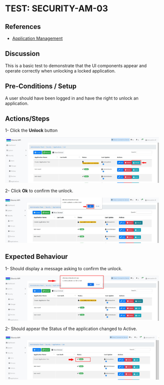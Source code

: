 # TEST: SECURITY-AM-03

## References

* [Application Management](../../../../operations/security-administration/application-management.md)

## Discussion

This is a basic test to demonstrate that the UI components appear and operate correctly when unlocking a locked application.

## Pre-Conditions / Setup

A user should have been logged in and have the right to unlock an application.

## Actions/Steps

1- Click the **Unlock** button

![](../../../../../.gitbook/assets/10%20%283%29.jpg)

2- Click  **Ok** to confirm the unlock.

![](../../../../../.gitbook/assets/12%20%281%29.jpg)

## Expected Behaviour

1- Should display a message asking to confirm the unlock.

![](../../../../../.gitbook/assets/11.jpg)

2- Should appear the Status of the application changed to Active.

![](../../../../../.gitbook/assets/13%20%281%29.jpg)

